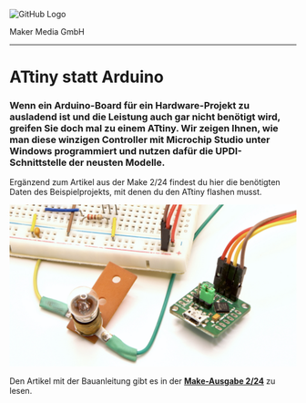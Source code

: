 ![GitHub Logo](http://www.heise.de/make/icons/make_logo.png)

Maker Media GmbH
*** 

# ATtiny statt Arduino

### Wenn ein Arduino-Board für ein Hardware-Projekt zu ausladend ist und die Leistung auch gar nicht benötigt wird, greifen Sie doch mal zu einem ATtiny. Wir zeigen Ihnen, wie man diese winzigen Controller mit Microchip Studio unter Windows programmiert und nutzen dafür die UPDI-Schnittstelle der neusten Modelle.

Ergänzend zum Artikel aus der Make 2/24 findest du hier die benötigten Daten des Beispielprojekts, mit denen du den ATtiny flashen musst.

![Picture](https://github.com/MakeMagazinDE/ATtiny-Einstieg/blob/main/attiny_quer.jpg)

Den Artikel mit der Bauanleitung gibt es in der **[Make-Ausgabe 2/24](https://www.heise.de/select/make/2024/2)** zu lesen.
